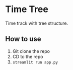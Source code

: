 # Time Tree
Time track with tree structure.

## How to use
1. Git clone the repo
2. CD to the repo
3. `streamlit run app.py`
